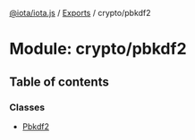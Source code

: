 [@iota/iota.js](../README.md) / [Exports](../modules.md) / crypto/pbkdf2

# Module: crypto/pbkdf2

## Table of contents

### Classes

- [Pbkdf2](../classes/crypto_pbkdf2.pbkdf2.md)
